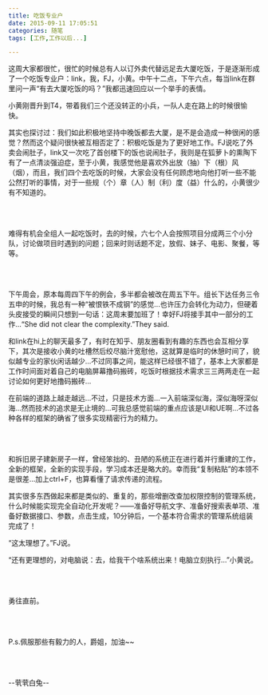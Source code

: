 ```yaml
---
title: 吃饭专业户
date: 2015-09-11 17:05:51
categories: 随笔
tags: [工作,工作以后...]

---
```

这周大家都很忙，很忙的时候总有人以订外卖代替远足去大厦吃饭，于是逐渐形成了一个吃饭专业户：link，我，FJ，小黄。中午十二点，下午六点，每当link在群里问一声“有去大厦吃饭的吗？”我都迅速回应以一个举手的表情。

小黄刚晋升到T4，带着我们三个还没转正的小兵，一队人走在路上的时候很愉快。

其实也探讨过：我们如此积极地坚持中晚饭都去大厦，是不是会造成一种很闲的感觉？然而这个疑问很快被互相否定了：积极吃饭是为了更好地工作。FJ说吃了外卖会闹肚子，link又一次吃了首创楼下的饭也说闹肚子，我则是在狐萝卜的熏陶下有了一点清淡强迫症，至于小黄，我感觉他是喜欢外出放（抽）下（根）风（烟），而且，我们四个去吃饭的时候，大家会没有任何顾虑地向他打听一些不能公然打听的事情，对于一些规（个）章（人）制（利）度（益）什么的，小黄很少有不知道的。

<br /><br />

难得有机会全组人一起吃饭时，去的时候，六七个人会按照项目分成两三个小分队，讨论做项目时遇到的问题；回来时则话题不定，放假、妹子、电影、聚餐，等等。

<br /><br />

下午周会，原本每周四下午的例会，多半都会被改在周五下午。组长下达任务三令五申的时候，我总有一种“被恨铁不成钢”的感觉...也许压力会转化为动力，但硬着头皮接受的瞬间只想到一句话：这周末要加班了！幸好FJ将接手其中一部分的工作...“She did not clear the complexity.”They said.

和link在hi上的聊天最多了，有时在知乎、朋友圈看到有趣的东西也会互相分享下，其次是接收小黄的吐槽然后绞尽脑汁宽慰他，这就算是临时的休憩时间了，貌似越专业的家伙闲话越少...不过同事之间，能这样已经很不错了，基本上大家都是工作时间面对着自己的电脑屏幕撸码搬砖，吃饭时根据技术需求三三两两走在一起讨论如何更好地撸码搬砖...

在前端的道路上越走越远...不过，只是技术方面...一入前端深似海，深似海呀深似海...然而技术的追求是无止境的...可我总感觉前端的重点应该是UI和UE啊...不过各种各样的框架的确省了很多实现精密行为的精力。

<br /><br />

和拆旧房子建新房子一样，曾经笨拙的、丑陋的系统正在进行着并行重建的工作，全新的框架，全新的实现手段，学习成本还是略大的。幸而我“复制粘贴”的本领不是很差...加上ctrl+F，也算看懂了请求传递的流程。

其实很多东西做起来都是类似的、重复的，那些增删改查加权限控制的管理系统，什么时候能实现完全自动化开发呢？——准备好导航文字、准备好搜索表单项、准备好数据接口、参数，点击生成，10分钟后，一个基本符合需求的管理系统组装完成了！

“这太理想了。”FJ说。

“还有更理想的，对电脑说：去，给我干个啥系统出来！电脑立刻执行...”小黄说。

<br /><br />

勇往直前。

<br /><br />

P.s.佩服那些有毅力的人，爵姐，加油~~

<br /><br />

--茕茕白兔--